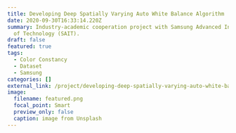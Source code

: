 ```yaml
---
title: Developing Deep Spatially Varying Auto White Balance Algorithm
date: 2020-09-30T16:33:14.220Z
summary: Industry-academic cooperation project with Samsung Advanced Institute
  of Technology (SAIT).
draft: false
featured: true
tags:
  - Color Constancy
  - Dataset
  - Samsung
categories: []
external_link: /project/developing-deep-spatially-varying-auto-white-balance-algorithm/
image:
  filename: featured.png
  focal_point: Smart
  preview_only: false
  caption: image from Unsplash
---
```

